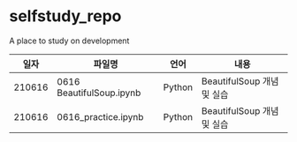 # selfstudy_repo
 A place to study on development

|일자|파일명|언어|내용| 
|-----|-----|-----|-----|
|210616|0616 BeautifulSoup.ipynb|Python|BeautifulSoup 개념 및 실습|
|210616|0616_practice.ipynb|Python|BeautifulSoup 개념 및 실습|
